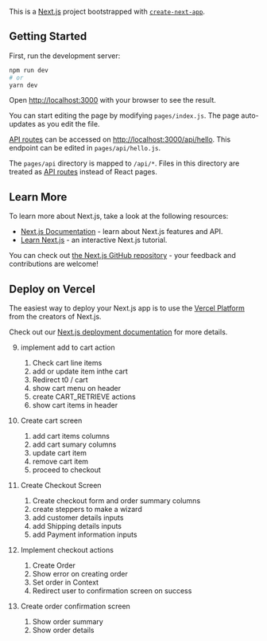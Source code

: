 This is a [Next.js](https://nextjs.org/) project bootstrapped with [`create-next-app`](https://github.com/vercel/next.js/tree/canary/packages/create-next-app).

## Getting Started

First, run the development server:

```bash
npm run dev
# or
yarn dev
```

Open [http://localhost:3000](http://localhost:3000) with your browser to see the result.

You can start editing the page by modifying `pages/index.js`. The page auto-updates as you edit the file.

[API routes](https://nextjs.org/docs/api-routes/introduction) can be accessed on [http://localhost:3000/api/hello](http://localhost:3000/api/hello). This endpoint can be edited in `pages/api/hello.js`.

The `pages/api` directory is mapped to `/api/*`. Files in this directory are treated as [API routes](https://nextjs.org/docs/api-routes/introduction) instead of React pages.

## Learn More

To learn more about Next.js, take a look at the following resources:

- [Next.js Documentation](https://nextjs.org/docs) - learn about Next.js features and API.
- [Learn Next.js](https://nextjs.org/learn) - an interactive Next.js tutorial.

You can check out [the Next.js GitHub repository](https://github.com/vercel/next.js/) - your feedback and contributions are welcome!

## Deploy on Vercel

The easiest way to deploy your Next.js app is to use the [Vercel Platform](https://vercel.com/new?utm_medium=default-template&filter=next.js&utm_source=create-next-app&utm_campaign=create-next-app-readme) from the creators of Next.js.

Check out our [Next.js deployment documentation](https://nextjs.org/docs/deployment) for more details.

9. implement add to cart action

   1. Check cart line items
   2. add or update item inthe cart
   3. Redirect t0 / cart
   4. show cart menu on header
   5. create CART_RETRIEVE actions
   6. show cart items in header

10. Create cart screen

    1. add cart items columns
    2. add cart sumary columns
    3. update cart item
    4. remove cart item
    5. proceed to checkout

11. Create Checkout Screen

    1. Create checkout form and order summary columns
    2. create steppers to make a wizard
    3. add customer details inputs
    4. add Shipping details inputs
    5. add Payment information inputs

12. Implement checkout actions
    1. Create Order
    2. Show error on creating order
    3. Set order in Context
    4. Redirect user to confirmation screen on success
13. Create order confirmation screen
    1. Show order summary
    2. Show order details
